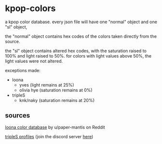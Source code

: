 # kpop-colors
a kpop color database. every json file will have one "normal" object and one "sl" object,

the "normal" object contains hex codes of the colors taken directly from the source.

the "sl" object contains altered hex codes, with the saturation raised to 100% and light raised to 50%. for colors with light values above 50%, the light values were not altered.

exceptions made:
- loona
    - yves (light remains at 25%)
    - olivia hye (saturation remains at 0%)
- tripleS
    - knk/naky (saturation remains at 20%)

## sources
[loona color database](https://docs.google.com/spreadsheets/d/101dgHkOonpbhIw5LFUObFS-SRo2d85WkCex4NtjW6Lg/edit) by u/paper-mantis on Reddit

[tripleS profiles](https://discord.com/channels/968385909730971668/968391636583337984) (join the discord server [here](https://discord.gg/triplescosmos))
